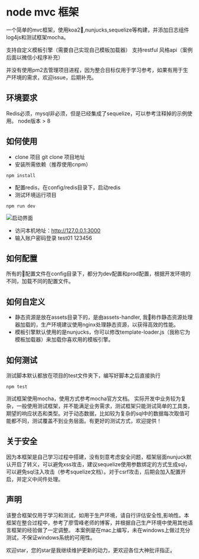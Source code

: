 # node mvc 框架

一个简单的mvc框架，使用koa2,nunjucks,sequelize等构建，并添加日志组件log4js和测试框架mocha。

支持自定义模板引擎（需要自己实现自己模板加载器）
支持restful 风格api（案例后面以微信小程序补充）

并没有使用pm2去管理项目进程，因为整合目标仅用于学习参考，如果有用于生产环境的需求，欢迎issue，后期补充。

## 环境要求
Redis必须，mysql非必须，但是已经集成了sequelize，可以参考注释掉的示例使用。
node版本 > 8

## 如何使用
- clone 项目
git clone 项目地址
- 安装所需依赖（推荐使用cnpm）
```
npm install
```
- 配置redis，在config/redis目录下，启动redis
- 测试环境运行项目
```
npm run dev
```

![启动界面](https://maxiaofeng-blog.oss-cn-hangzhou.aliyuncs.com/markdown/WX20180324-201926%402x.png)

- 访问本机地址：http://127.0.0.1:3000
- 输入账户密码登录 test01 123456

## 如何配置
所有的配置文件在config目录下，都分为dev配置和prod配置，根据开发环境的不同，加载不同的配置文件。

## 如何自定义
- 静态资源是放在assets目录下的，是由assets-handler, 我称作静态资源处理器加载的，生产环境建议使用nginx处理静态资源，以获得高效的性能。
- 模板引擎默认使用的是nunjucks，你可以修改template-loader.js（我称它为模板加载器）来加载你喜欢用的模板引擎。

## 如何测试
测试脚本默认都放在项目的test文件夹下，编写好脚本之后直接执行
```
npm test 
```

测试框架使用mocha，使用方式参考mocha官方文档。
实际开发中业务较为复杂，一般使用测试框架，并不能满足业务需求，测试框架只能测试简单的工具类，期望的响应状态和类型。对于动态数据，比如较为复杂的sql中的数据每次取值可能都不同，测试覆盖不到业务层面。有更好的测试方式，欢迎提供！

## 关于安全
因为本框架是自己学习过程中搭建，没有刻意考虑安全问题，框架层面nunjuck默认开启了转义，可以避免xss攻击，建议sequelize使用参数绑定的方式生成sql，可以避免sql注入攻击（参考squelize文档）。对于csrf攻击，后期会加入配置开启，并定义中间件处理。

## 声明
该整合框架仅用于学习和测试，如用于生产环境，请自行评估安全性,影响性。本框架在整合过程中，参考了廖雪峰老师的博客，并根据自己生产环境中使用其他语言框架的经验做了一定调整。
本案例是在mac上编写，未在windows上做过充分测试，不保证windows系统的可用性。

欢迎star，您的star是我继续维护更新的动力，更欢迎各位大神批评指正。